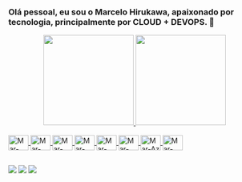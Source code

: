 ### Olá pessoal, eu sou o Marcelo Hirukawa, apaixonado por tecnologia, principalmente por CLOUD + DEVOPS. 👋

<div align="center">
  <a href="https://github.com/mhiruka">
  <img height="180em" src="https://github-readme-stats.vercel.app/api?username=mhiruka&show_icons=true&theme=dracula&include_all_commits=true&count_private=true"/>
  <img height="180em" src="https://github-readme-stats.vercel.app/api/top-langs/?username=mhiruka&layout=compact&langs_count=7&theme=dracula"/>
</div>
<div style="display: inline_block"><br>
  <img align="center" alt="Mar-Jen" height="30" width="40" src="https://cdn.jsdelivr.net/gh/devicons/devicon/icons/jenkins/jenkins-original.svg">
  <img align="center" alt="Mar-Git" height="30" width="40" src="https://cdn.jsdelivr.net/gh/devicons/devicon/icons/git/git-original.svg">
  <img align="center" alt="Mar-Gitlab" height="30" width="40" src="https://cdn.jsdelivr.net/gh/devicons/devicon/icons/gitlab/gitlab-original.svg">
  <img align="center" alt="Mar-Github" height="30" width="40" src="https://cdn.jsdelivr.net/gh/devicons/devicon/icons/github/github-original.svg">
  <img align="center" alt="Mar-Kub" height="30" width="40" src="https://cdn.jsdelivr.net/gh/devicons/devicon/icons/kubernetes/kubernetes-plain-wordmark.svg">
  <img align="center" alt="Mar-Lin" height="30" width="40" src="https://cdn.jsdelivr.net/gh/devicons/devicon/icons/linux/linux-original.svg">
  <img align="center" alt="Mar-Az" height="30" width="40" src="https://cdn.jsdelivr.net/gh/devicons/devicon/icons/azure/azure-original-wordmark.svg">
  <img align="center" alt="Mar-Am" height="30" width="40" src="https://cdn.jsdelivr.net/gh/devicons/devicon/icons/amazonwebservices/amazonwebservices-original-wordmark.svg">
  
          
</div>
  
  ##
 
<div> 

  <a href = "mailto:mhiruka@gmail.com"><img src="https://img.shields.io/badge/-Gmail-%23333?style=for-the-badge&logo=gmail&logoColor=white" target="_blank"></a>
  <a href="https://www.linkedin.com/in/marcelo-hirukawa-8b644431/" target="_blank"><img src="https://img.shields.io/badge/-LinkedIn-%230077B5?style=for-the-badge&logo=linkedin&logoColor=white" target="_blank"></a> 
  <a href="https://gitlab.com/mhiruka" target="_blank"><img src="https://img.shields.io/badge/GitLab-330F63?style=for-the-badge&logo=gitlab&logoColor=white" target="_blank"></a> 
  
  
 
 
</div>


